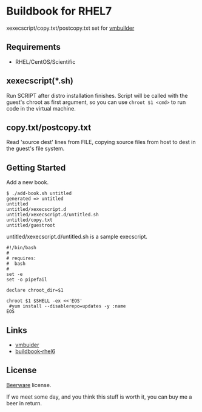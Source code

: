 Buildbook for RHEL7
===================

xexecscript/copy.txt/postcopy.txt set for [vmbuilder](https://github.com/hansode/vmbuilder)

Requirements
------------

+ RHEL/CentOS/Scientific

xexecscript(*.sh)
-----------------

Run SCRIPT after distro installation finishes.
Script will be called with the guest's chroot as first argument, so you can use `chroot $1 <cmd>` to run code in the virtual machine.

copy.txt/postcopy.txt
---------------------

Read 'source dest' lines from FILE, copying  source  files  from host to dest in the guest's file system.

Getting Started
---------------

Add a new book.

```
$ ./add-book.sh untitled
generated => untitled
untitled
untitled/xexecscript.d
untitled/xexecscript.d/untitled.sh
untitled/copy.txt
untitled/guestroot
```

untitled/xexecscript.d/untitled.sh is a sample execscript.

```
#!/bin/bash
#
# requires:
#  bash
#
set -e
set -o pipefail

declare chroot_dir=$1

chroot $1 $SHELL -ex <<'EOS'
 #yum install --disablerepo=updates -y :name
EOS
```

Links
-----

+ [vmbuider](https://github.com/hansode/vmbuilder)
+ [buildbook-rhel6](https://github.com/hansode/buildbook-rhel6)

License
-------

[Beerware](http://en.wikipedia.org/wiki/Beerware) license.

If we meet some day, and you think this stuff is worth it, you can buy me a beer in return.
